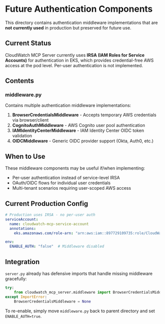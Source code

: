 # Future Authentication Components

This directory contains authentication middleware implementations that are **not currently used** in production but preserved for future use.

## Current Status

CloudWatch MCP Server currently uses **IRSA (IAM Roles for Service Accounts)** for authentication in EKS, which provides credential-free AWS access at the pod level. Per-user authentication is not implemented.

## Contents

### middleware.py

Contains multiple authentication middleware implementations:

1. **BrowserCredentialsMiddleware** - Accepts temporary AWS credentials via browser/client
2. **CognitoAuthMiddleware** - AWS Cognito user pool authentication
3. **IAMIdentityCenterMiddleware** - IAM Identity Center OIDC token validation
4. **OIDCMiddleware** - Generic OIDC provider support (Okta, Auth0, etc.)

## When to Use

These middleware components may be useful if/when implementing:
- Per-user authentication instead of service-level IRSA
- OAuth/OIDC flows for individual user credentials
- Multi-tenant scenarios requiring user-scoped AWS access

## Current Production Config

```yaml
# Production uses IRSA - no per-user auth
serviceAccount:
  name: cloudwatch-mcp-service-account
  annotations:
    eks.amazonaws.com/role-arn: "arn:aws:iam::897729109735:role/CloudWatchMCPServerRole"

env:
  ENABLE_AUTH: "false"  # Middleware disabled
```

## Integration

`server.py` already has defensive imports that handle missing middleware gracefully:

```python
try:
    from cloudwatch_mcp_server.middleware import BrowserCredentialsMiddleware
except ImportError:
    BrowserCredentialsMiddleware = None
```

To re-enable, simply move `middleware.py` back to parent directory and set `ENABLE_AUTH=true`.
